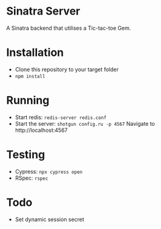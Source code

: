 # Sinatra Server
A Sinatra backend that utilises a Tic-tac-toe Gem.

# Installation
- Clone this repository to your target folder
- `npm install`

# Running
- Start redis: `redis-server redis.conf`
- Start the server: `shotgun config.ru -p 4567`
Navigate to http://localhost:4567

# Testing
- Cypress: `npx cypress open`
- RSpec: `rspec`

# Todo
- Set dynamic session secret